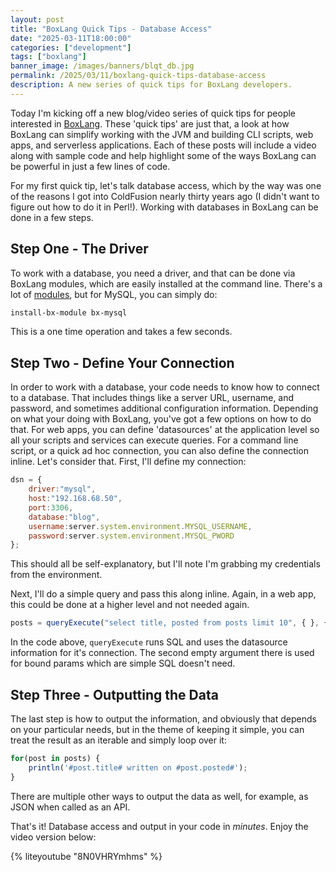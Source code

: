 ```yaml
---
layout: post
title: "BoxLang Quick Tips - Database Access"
date: "2025-03-11T18:00:00"
categories: ["development"]
tags: ["boxlang"]
banner_image: /images/banners/blqt_db.jpg
permalink: /2025/03/11/boxlang-quick-tips-database-access
description: A new series of quick tips for BoxLang developers.
---
```


Today I'm kicking off a new blog/video series of quick tips for people interested in [BoxLang](https://boxlang.io.). These 'quick tips' are just that, a look at how BoxLang can simplify working with the JVM and building CLI scripts, web apps, and serverless applications. Each of these posts will include a video along with sample code and help highlight some of the ways BoxLang can be powerful in just a few lines of code. 

For my first quick tip, let's talk database access, which by the way was one of the reasons I got into ColdFusion nearly thirty years ago (I didn't want to figure out how to do it in Perl!). Working with databases in BoxLang can be done in a few steps.

## Step One - The Driver

To work with a database, you need a driver, and that can be done via BoxLang modules, which are easily installed at the command line. There's a lot of [modules](https://boxlang.ortusbooks.com/getting-started/installation/modules#jdbc-modules), but for MySQL, you can simply do:

```bash
install-bx-module bx-mysql
```

This is a one time operation and takes a few seconds.

## Step Two - Define Your Connection

In order to work with a database, your code needs to know how to connect to a database. That includes things like a server URL, username, and password, and sometimes additional configuration information. Depending on what your doing with BoxLang, you've got a few options on how to do that. For web apps, you can define 'datasources' at the application level so all your scripts and services can execute queries. For a command line script, or a quick ad hoc connection, you can also define the connection inline. Let's consider that. First, I'll define my connection:

```js
dsn = {
	driver:"mysql",
	host:"192.168.68.50",
	port:3306,
	database:"blog", 
	username:server.system.environment.MYSQL_USERNAME,
	password:server.system.environment.MYSQL_PWORD
};
```

This should all be self-explanatory, but I'll note I'm grabbing my credentials from the environment. 

Next, I'll do a simple query and pass this along inline. Again, in a web app, this could be done at a higher level and not needed again.

```js
posts = queryExecute("select title, posted from posts limit 10", { }, { datasource:dsn });
```

In the code above, `queryExecute` runs SQL and uses the datasource information for it's connection. The second empty argument there is used for bound params which are simple SQL doesn't need.

## Step Three - Outputting the Data

The last step is how to output the information, and obviously that depends on your particular needs, but in the theme of keeping it simple, you can treat the result as an iterable and simply loop over it:

```js
for(post in posts) {
	println('#post.title# written on #post.posted#');
}
```

There are multiple other ways to output the data as well, for example, as JSON when called as an API. 

That's it! Database access and output in your code in *minutes*. Enjoy the video version below:

{% liteyoutube "8N0VHRYmhms" %}